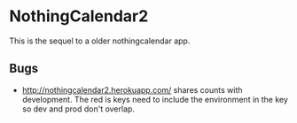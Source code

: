 NothingCalendar2
===
This is the sequel to a older nothingcalendar app.

## Bugs

* http://nothingcalendar2.herokuapp.com/ shares counts with development. The red is keys need to include the environment in the key so dev and prod don't overlap.
